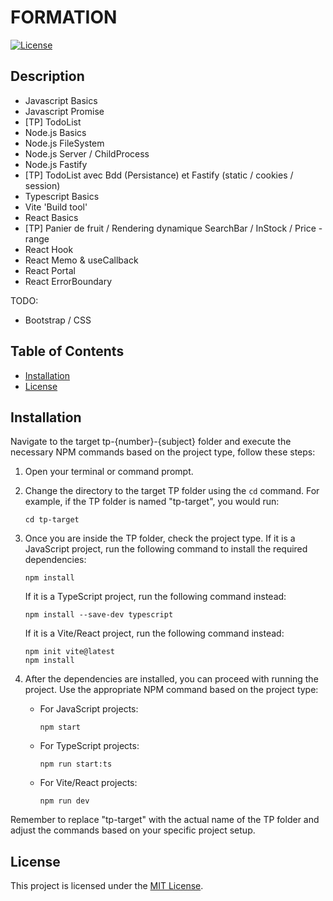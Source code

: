 # FORMATION

[![License](https://img.shields.io/badge/license-MIT-blue.svg)](LICENSE)

## Description

- Javascript Basics
- Javascript Promise
- [TP] TodoList
- Node.js Basics
- Node.js FileSystem
- Node.js Server / ChildProcess
- Node.js Fastify
- [TP] TodoList avec Bdd (Persistance) et Fastify (static / cookies / session)
- Typescript Basics
- Vite 'Build tool'
- React Basics
- [TP] Panier de fruit / Rendering dynamique SearchBar / InStock / Price - range
- React Hook
- React Memo & useCallback
- React Portal
- React ErrorBoundary

TODO:
- Bootstrap / CSS

## Table of Contents

- [Installation](#installation)
- [License](#license)

## Installation

Navigate to the target tp-{number}-{subject} folder and execute the necessary NPM commands based on the project type, follow these steps:

1. Open your terminal or command prompt.
2. Change the directory to the target TP folder using the `cd` command. For example, if the TP folder is named "tp-target", you would run:
    ```
    cd tp-target
    ```

3. Once you are inside the TP folder, check the project type. If it is a JavaScript project, run the following command to install the required dependencies:
    ```
    npm install
    ```

    If it is a TypeScript project, run the following command instead:
    ```
    npm install --save-dev typescript
    ```

    If it is a Vite/React project, run the following command instead:
    ```
    npm init vite@latest
    npm install
    ```

4. After the dependencies are installed, you can proceed with running the project. Use the appropriate NPM command based on the project type:
    - For JavaScript projects:
      ```
      npm start
      ```

    - For TypeScript projects:
      ```
      npm run start:ts
      ```
    - For Vite/React projects:
      ```
      npm run dev
      ```

Remember to replace "tp-target" with the actual name of the TP folder and adjust the commands based on your specific project setup.

## License

This project is licensed under the [MIT License](LICENSE).

